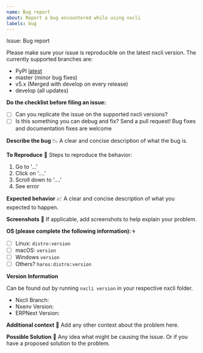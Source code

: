 ```yaml
---
name: Bug report
about: Report a bug encountered while using nxcli
labels: bug
---
```


Issue: Bug report

Please make sure your issue is reproducible on the latest nxcli version. The currently supported branches are:

- PyPI [latest](https://pypi.org/project/nxenv-nxcli/)
- master (minor bug fixes)
- v5.x (Merged with develop on every release)
- develop (all updates)

**Do the checklist before filing an issue:**

- [ ] Can you replicate the issue on the supported nxcli versions?
- [ ] Is this something you can debug and fix? Send a pull request! Bug fixes and documentation fixes are welcome

**Describe the bug** :chart_with_downwards_trend:
A clear and concise description of what the bug is.

**To Reproduce** :page_with_curl:
Steps to reproduce the behavior:

1. Go to '...'
2. Click on '....'
3. Scroll down to '....'
4. See error

**Expected behavior** :chart_with_upwards_trend:
A clear and concise description of what you expected to happen.

**Screenshots** :crystal_ball:
If applicable, add screenshots to help explain your problem.

**OS (please complete the following information):** :cyclone:

- [ ] Linux: `distro:version`
- [ ] macOS: `version`
- [ ] Windows `version`
- [ ] Others? `haros:distro:version`

**Version Information**

Can be found out by running `nxcli version` in your respective nxcli folder.

- Nxcli Branch:
- Nxenv Version:
- ERPNext Version:

**Additional context** :page_facing_up:
Add any other context about the problem here.

**Possible Solution** :bookmark_tabs:
Any idea what might be causing the issue. Or if you have a proposed solution to the problem.
